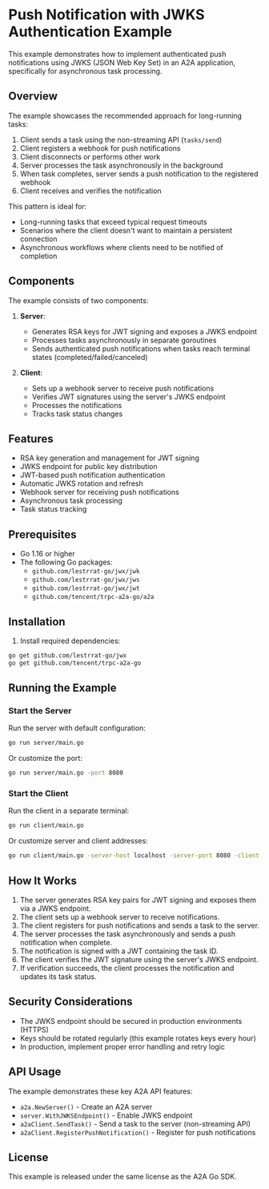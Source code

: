 # Push Notification with JWKS Authentication Example

This example demonstrates how to implement authenticated push notifications using JWKS (JSON Web Key Set) in an A2A application, specifically for asynchronous task processing.

## Overview

The example showcases the recommended approach for long-running tasks:

1. Client sends a task using the non-streaming API (`tasks/send`)
2. Client registers a webhook for push notifications 
3. Client disconnects or performs other work
4. Server processes the task asynchronously in the background
5. When task completes, server sends a push notification to the registered webhook
6. Client receives and verifies the notification

This pattern is ideal for:
- Long-running tasks that exceed typical request timeouts
- Scenarios where the client doesn't want to maintain a persistent connection
- Asynchronous workflows where clients need to be notified of completion

## Components

The example consists of two components:

1. **Server**: 
   - Generates RSA keys for JWT signing and exposes a JWKS endpoint
   - Processes tasks asynchronously in separate goroutines
   - Sends authenticated push notifications when tasks reach terminal states (completed/failed/canceled)

2. **Client**: 
   - Sets up a webhook server to receive push notifications
   - Verifies JWT signatures using the server's JWKS endpoint
   - Processes the notifications
   - Tracks task status changes

## Features

- RSA key generation and management for JWT signing
- JWKS endpoint for public key distribution
- JWT-based push notification authentication
- Automatic JWKS rotation and refresh
- Webhook server for receiving push notifications
- Asynchronous task processing
- Task status tracking

## Prerequisites

- Go 1.16 or higher
- The following Go packages:
  - `github.com/lestrrat-go/jwx/jwk`
  - `github.com/lestrrat-go/jwx/jws`
  - `github.com/lestrrat-go/jwx/jwt`
  - `github.com/tencent/trpc-a2a-go/a2a`

## Installation

1. Install required dependencies:

```bash
go get github.com/lestrrat-go/jwx
go get github.com/tencent/trpc-a2a-go
```

## Running the Example

### Start the Server

Run the server with default configuration:

```bash
go run server/main.go
```

Or customize the port:

```bash
go run server/main.go -port 8080
```

### Start the Client

Run the client in a separate terminal:

```bash
go run client/main.go
```

Or customize server and client addresses:

```bash
go run client/main.go -server-host localhost -server-port 8080 -client-host localhost -client-port 8081
```

## How It Works

1. The server generates RSA key pairs for JWT signing and exposes them via a JWKS endpoint.
2. The client sets up a webhook server to receive notifications.
3. The client registers for push notifications and sends a task to the server.
4. The server processes the task asynchronously and sends a push notification when complete.
5. The notification is signed with a JWT containing the task ID.
6. The client verifies the JWT signature using the server's JWKS endpoint.
7. If verification succeeds, the client processes the notification and updates its task status.

## Security Considerations

- The JWKS endpoint should be secured in production environments (HTTPS)
- Keys should be rotated regularly (this example rotates keys every hour)
- In production, implement proper error handling and retry logic

## API Usage

The example demonstrates these key A2A API features:

- `a2a.NewServer()` - Create an A2A server
- `server.WithJWKSEndpoint()` - Enable JWKS endpoint
- `a2aClient.SendTask()` - Send a task to the server (non-streaming API)
- `a2aClient.RegisterPushNotification()` - Register for push notifications

## License

This example is released under the same license as the A2A Go SDK. 